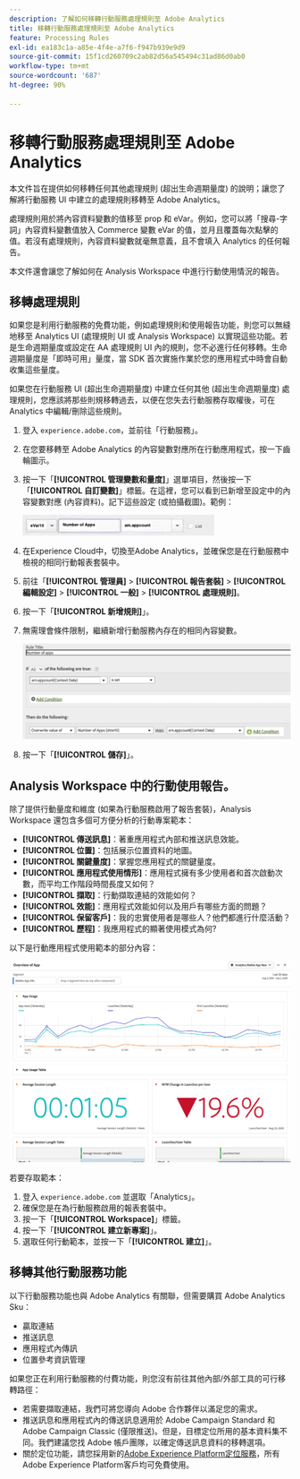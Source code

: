 ```yaml
---
description: 了解如何移轉行動服務處理規則至 Adobe Analytics
title: 移轉行動服務處理規則至 Adobe Analytics
feature: Processing Rules
exl-id: ea183c1a-a85e-4f4e-a7f6-f947b939e9d9
source-git-commit: 15f1cd260709c2ab82d56a545494c31ad86d0ab0
workflow-type: tm+mt
source-wordcount: '687'
ht-degree: 90%

---
```


# 移轉行動服務處理規則至 Adobe Analytics

本文件旨在提供如何移轉任何其他處理規則 (超出生命週期量度) 的說明；讓您了解將行動服務 UI 中建立的處理規則移轉至 Adobe Analytics。

處理規則用於將內容資料變數的值移至 prop 和 eVar。例如，您可以將「搜尋-字詞」內容資料變數值放入 Commerce 變數 eVar 的值，並月且覆蓋每次點擊的值。若沒有處理規則，內容資料變數就毫無意義，且不會填入 Analytics 的任何報告。

本文件還會讓您了解如何在 Analysis Workspace 中進行行動使用情況的報告。

## 移轉處理規則

如果您是利用行動服務的免費功能，例如處理規則和使用報告功能，則您可以無縫地移至 Analytics UI (處理規則 UI 或 Analysis Workspace) 以實現這些功能。若是生命週期量度或設定在 AA 處理規則 UI 內的規則，您不必進行任何移轉。生命週期量度是「即時可用」量度，當 SDK 首次實施作業於您的應用程式中時會自動收集這些量度。

如果您在行動服務 UI (超出生命週期量度) 中建立任何其他 (超出生命週期量度) 處理規則，您應該將那些則規移轉過去，以便在您失去行動服務存取權後，可在 Analytics 中編輯/刪除這些規則。

1. 登入 `experience.adobe.com`，並前往「行動服務」。
1. 在您要移轉至 Adobe Analytics 的內容變數對應所在行動應用程式，按一下齒輪圖示。
1. 按一下「**[!UICONTROL 管理變數和量度]**」選單項目，然後按一下「**[!UICONTROL 自訂變數]**」標籤。在這裡，您可以看到已新增至設定中的內容變數對應 (內容資料)。記下這些設定 (或拍攝截圖)。範例：

   ![內容變數](assets/context-var.png)

1. 在Experience Cloud中，切換至Adobe Analytics，並確保您是在行動服務中檢視的相同行動報表套裝中。
1. 前往「**[!UICONTROL 管理員]** > **[!UICONTROL 報告套裝]** > **[!UICONTROL 編輯設定]** > **[!UICONTROL 一般]** > **[!UICONTROL 處理規則]**。
1. 按一下「**[!UICONTROL 新增規則]**」。
1. 無需理會條件限制，繼續新增行動服務內存在的相同內容變數。

   ![處理規則](assets/proc-rule.png)

1. 按一下「**[!UICONTROL 儲存]**」。

## Analysis Workspace 中的行動使用報告。

除了提供行動量度和維度 (如果為行動服務啟用了報告套裝)，Analysis Workspace 還包含多個可方便分析的行動專案範本：

* **[!UICONTROL 傳送訊息]**：著重應用程式內部和推送訊息效能。
* **[!UICONTROL 位置]**：包括展示位置資料的地圖。
* **[!UICONTROL 關鍵量度]**：掌握您應用程式的關鍵量度。
* **[!UICONTROL 應用程式使用情形]**：應用程式擁有多少使用者和首次啟動次數，而平均工作階段時間長度又如何？
* **[!UICONTROL 擷取]**：行動擷取連結的效能如何？
* **[!UICONTROL 效能]**：應用程式效能如何以及用戶有哪些方面的問題？
* **[!UICONTROL 保留客戶]**：我的忠實使用者是哪些人？他們都進行什麼活動？
* **[!UICONTROL 歷程]**：我應用程式的顯著使用模式為何?

以下是行動應用程式使用範本的部分內容：

![行動應用程式使用情形](assets/mobile-app-usage.png)

若要存取範本：

1. 登入 `experience.adobe.com` 並選取「Analytics」。
1. 確保您是在為行動服務啟用的報表套裝中。
1. 按一下「**[!UICONTROL Workspace]**」標籤。
1. 按一下「**[!UICONTROL 建立新專案]**」。
1. 選取任何行動範本，並按一下「**[!UICONTROL 建立]**」。

## 移轉其他行動服務功能

以下行動服務功能也與 Adobe Analytics 有關聯，但需要購買 Adobe Analytics Sku：

* 贏取連結
* 推送訊息
* 應用程式內傳訊
* 位置參考資訊管理

如果您正在利用行動服務的付費功能，則您沒有前往其他內部/外部工具的可行移轉路徑：

* 若需要擷取連結，我們可將您導向 Adobe 合作夥伴以滿足您的需求。
* 推送訊息和應用程式內的傳送訊息適用於 Adobe Campaign Standard 和 Adobe Campaign Classic (僅限推送)。但是，目標定位所用的基本資料集不同。我們建議您找 Adobe 帳戶團隊，以確定傳送訊息資料的移轉選項。
* 關於定位功能，請您採用新的[Adobe Experience Platform定位服務](https://www.adobe.com/experience-platform/location-service.html)，所有Adobe Experience Platform客戶均可免費使用。
